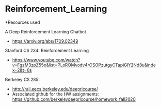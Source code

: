 # Reinforcement_Learning

*Resources used 


A Deep Reinforcement Learning Chatbot 

- https://arxiv.org/abs/1709.02349


Stanford CS 234: Reinforcement Learning

- https://www.youtube.com/watch?v=FgzM3zpZ55o&list=PLoROMvodv4rOSOPzutgyCTapiGlY2Nd8u&index=2&t=0s




Berkeley CS 285:

- http://rail.eecs.berkeley.edu/deeprlcourse/
- Associated github for the HW assignments: https://github.com/berkeleydeeprlcourse/homework_fall2020

